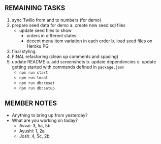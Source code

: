## REMAINING TASKS
1. sync Twilio from and to numbers (for demo)
2. prepare seed data for demo
  a. create new seed sql files 
    - update seed files to show
      - orders in different states
      - decent menu item variation in each order
  b. load seed files on Heroku PG
3. final styling
4. FINAL refactoring (clean up comments and spacing)
5. update README
  a. add screenshots
  b. update dependencies
  c. update getting started with commands defined in `package.json`
    - `npm run start`
    - `npm run local`
    - `npm run db:reset`
    - `npm run db:setup`

## MEMBER NOTES
- Anything to bring up from yesterday?
- What are you working on today?
  - Avvai: 3, 5a, 5b
  - Ayushi: 1, 2a
  - Josh: 4, 5c, 2b
